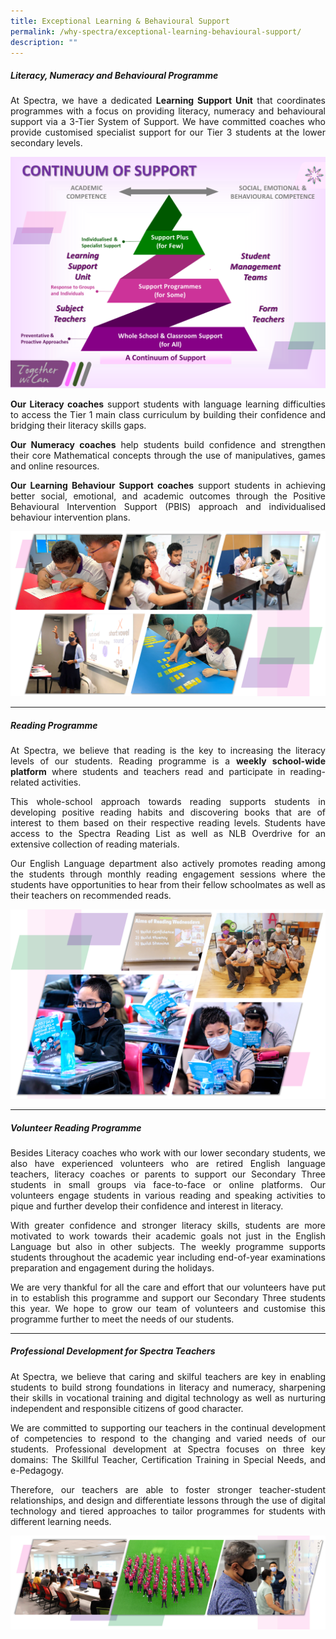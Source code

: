 ```yaml
---
title: Exceptional Learning & Behavioural Support
permalink: /why-spectra/exceptional-learning-behavioural-support/
description: ""
---
```

##### **Literacy, Numeracy and Behavioural Programme**

<p align="justify">At Spectra, we have a dedicated&nbsp;<b>Learning Support Unit</b>&nbsp;that coordinates programmes with a focus on providing literacy, numeracy and behavioural support via a&nbsp;3-Tier System of Support. We have committed coaches who provide customised specialist support for our Tier 3 students at the lower secondary levels.</p>

![3 Tier Support](/images/3-Tier-Support.png)

<p></p><p align="justify"><b>Our Literacy coaches</b>&nbsp;support students with language learning difficulties to access the Tier 1 main class curriculum by building their confidence and bridging their literacy skills gaps.</p>

<p></p><p align="justify"><b>Our Numeracy coaches</b>&nbsp;help students build confidence and strengthen their core Mathematical concepts through the use of manipulatives, games and online resources.</p>

<p></p><p align="justify"><b>Our Learning Behaviour Support coaches</b>&nbsp;support students in achieving better social, emotional, and academic outcomes through the Positive Behavioural Intervention Support (PBIS) approach and individualised behaviour intervention plans.</p>

![](/images/CSULSU2022.png)
	
***
	
	
##### **Reading Programme**

<p></p><p align="justify">At Spectra, we believe that reading is the key to increasing the literacy levels of our students. Reading programme is a&nbsp;<b>weekly school-wide platform</b>&nbsp;where students and teachers read and participate in reading-related activities.</p>

<p align="justify">This whole-school approach towards reading supports students in developing positive reading habits and discovering books that are of interest to them based on their respective reading levels. Students have access to the&nbsp;Spectra Reading List&nbsp;as well as&nbsp;NLB Overdrive&nbsp;for an extensive collection of reading materials.</p>

<p align="justify">Our English Language department also actively promotes reading among the students through monthly reading engagement sessions where the students have opportunities to hear from their fellow schoolmates as well as their teachers on recommended reads.</p>

![Reading Wednesdays](/images/Reading-Wednesdays-1.png)

***

##### **Volunteer Reading Programme**

<p align="justify">Besides Literacy coaches who work with our lower secondary students, we also have experienced volunteers who are retired English language teachers, literacy coaches or parents to support our Secondary Three students in small groups via face-to-face or online platforms. Our volunteers engage students in various reading and speaking activities to pique and further develop their confidence and interest in literacy.</p>

<p align="justify">With greater confidence and stronger literacy skills, students are more motivated to work towards their academic goals not just in the English Language but also in other subjects. The weekly programme supports students throughout the academic year including end-of-year examinations preparation and engagement during the holidays.&nbsp;</p>

<p align="justify">We are very thankful for all the care and effort that our volunteers have put in to establish this programme and support our Secondary Three students this year. We hope to grow our team of volunteers and customise this programme further to meet the needs of our students.</p>

***

##### **Professional Development for Spectra Teachers**

<p align="justify">At Spectra, we believe that caring and skilful teachers are key in enabling students to build strong foundations in literacy and numeracy, sharpening their skills in vocational training and digital technology as well as nurturing independent and responsible citizens of good character.</p>

<p align="justify">We are committed to supporting our teachers in the continual development of competencies to respond to the changing and varied needs of our students.&nbsp;Professional development at Spectra focuses on three key domains: The Skillful Teacher, Certification Training in Special Needs, and e-Pedagogy.</p>

<p align="justify">Therefore, our teachers are able to foster stronger teacher-student relationships, and design and differentiate lessons through the use of digital technology and tiered approaches to tailor programmes for students with different learning needs.</p>

![Training](/images/Training.png)